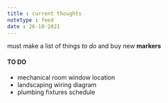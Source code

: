 ```yaml
---
title : current thoughts
notetype : feed
date : 26-10-2021
---
```


must make a list of things *to do*
and buy new **markers**


#### TO DO
+ mechanical room window location
+ landscaping wiring diagram
+ plumbing fixtures schedule

